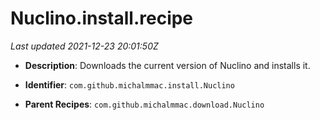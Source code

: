 # Nuclino.install.recipe

_Last updated 2021-12-23 20:01:50Z_

- **Description**: Downloads the current version of Nuclino and installs it.

- **Identifier**: `com.github.michalmmac.install.Nuclino`

- **Parent Recipes**: `com.github.michalmmac.download.Nuclino`
